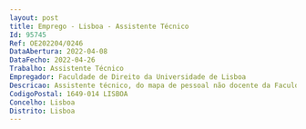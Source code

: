 ```yaml
--- 
layout: post
title: Emprego - Lisboa - Assistente Técnico
Id: 95745
Ref: OE202204/0246
DataAbertura: 2022-04-08
DataFecho: 2022-04-26
Trabalho: Assistente Técnico
Empregador: Faculdade de Direito da Universidade de Lisboa
Descricao: Assistente técnico, do mapa de pessoal não docente da Faculdade de Direito da Universidade de Lisboa para o Gabinete de Responsabilidade Social
CodigoPostal: 1649-014 LISBOA
Concelho: Lisboa
Distrito: Lisboa
--- 
```

